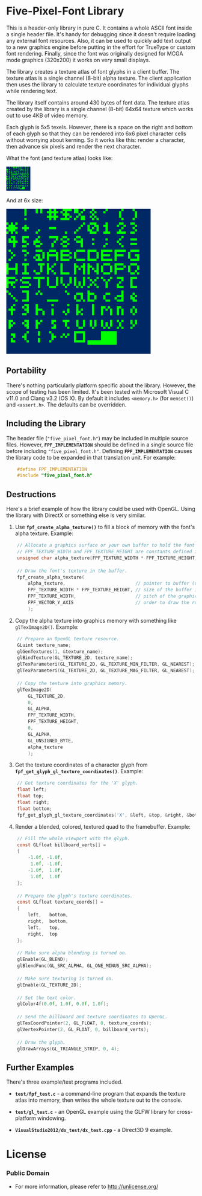 Five-Pixel-Font Library
=======================

This is a header-only library in pure C. It contains a whole ASCII font inside a single header file. It's handy for debugging since it doesn't require loading any external font resources. Also, it can be used to quickly add text output to a new graphics engine before putting in the effort for TrueType or custom font rendering. Finally, since the font was originally designed for MCGA mode graphics (320x200) it works on very small displays.

The library creates a texture atlas of font glyphs in a client buffer. The texture atlas is a single channel (8-bit) alpha texture. The client application then uses the library to calculate texture coordinates for individual glyphs while rendering text.

The library itself contains around 430 bytes of font data. The texture atlas created by the library is a single channel (8-bit) 64x64 texture which works out to use 4KB of video memory.

Each glyph is 5x5 texels. However, there is a space on the right and bottom of each glyph so that they can be rendered into 6x6 pixel character cells without worrying about kerning. So it works like this: render a character, then advance six pixels and render the next character.

What the font (and texture atlas) looks like:

![The Font's Texture Atlas](images/fpf_texture_atlas_full_size.png)

And at 6x size:

![The Font's Texture Atlas 6x Size](images/fpf_texture_atlas_6x_size.png)

Portability
-----------

There's nothing particularly platform specific about the library. However, the scope of testing has been limited. It's been tested with Microsoft Visual C v11.0 and Clang v3.2 (OS X). By default it includes `<memory.h>` (for `memset()`) and `<assert.h>`. The defaults can be overridden.

Including the Library
---------------------

The header file (`"five_pixel_font.h"`) may be included in multiple source files. However, __`FPF_IMPLEMENTATION`__ should be defined in a single source file before including `"five_pixel_font.h"`. Defining **`FPF_IMPLEMENTATION`** causes the library code to be expanded in that translation unit. For example:

```C
    #define FPF_IMPLEMENTATION
    #include "five_pixel_font.h"
```

Destructions
------------

Here's a brief example of how the library could be used with OpenGL. Using the library with DirectX or something else is very similar.

1. Use **`fpf_create_alpha_texture()`** to fill a block of memory with the font's alpha texture. Example:
```C
    // Allocate a graphics surface or your own buffer to hold the font's texture.
    // FPF_TEXTURE_WIDTH and FPF_TEXTURE_HEIGHT are constants defined in the library header.
    unsigned char alpha_texture[FPF_TEXTURE_WIDTH * FPF_TEXTURE_HEIGHT];

    // Draw the font's texture in the buffer.
    fpf_create_alpha_texture(
        alpha_texture,                          // pointer to buffer (or graphics surface memory)
        FPF_TEXTURE_WIDTH * FPF_TEXTURE_HEIGHT, // size of the buffer in bytes
        FPF_TEXTURE_WIDTH,                      // pitch of the graphics buffer (number of bytes per row)
        FPF_VECTOR_Y_AXIS                       // order to draw the rows (raster or vector order)
        );
```
2. Copy the alpha texture into graphics memory with something like `glTexImage2D()`. Example:
```C
    // Prepare an OpenGL texture resource.
    GLuint texture_name;
    glGenTextures(1, &texture_name);
    glBindTexture(GL_TEXTURE_2D, texture_name);
    glTexParameteri(GL_TEXTURE_2D, GL_TEXTURE_MIN_FILTER, GL_NEAREST);
    glTexParameteri(GL_TEXTURE_2D, GL_TEXTURE_MAG_FILTER, GL_NEAREST);

    // Copy the texture into graphics memory.
    glTexImage2D(
        GL_TEXTURE_2D,
        0,
        GL_ALPHA,
        FPF_TEXTURE_WIDTH,
        FPF_TEXTURE_HEIGHT,
        0,
        GL_ALPHA,
        GL_UNSIGNED_BYTE,
        alpha_texture
        );
```
3. Get the texture coordinates of a character glyph from **`fpf_get_glyph_gl_texture_coordinates()`**. Example:
```C
    // Get texture coordinates for the 'X' glyph.
    float left;
    float top;
    float right;
    float bottom;
    fpf_get_glyph_gl_texture_coordinates('X', &left, &top, &right, &bottom);
```
4. Render a blended, colored, textured quad to the framebuffer. Example:
```C
    // Fill the whole viewport with the glyph.
    const GLfloat billboard_verts[] =
    {
        -1.0f, -1.0f,
         1.0f, -1.0f,
        -1.0f,  1.0f,
         1.0f,  1.0f
    };

    // Prepare the glyph's texture coordinates.
    const GLfloat texture_coords[] =
    {
        left,   bottom,
        right,  bottom,
        left,   top,
        right,  top
    };

    // Make sure alpha blending is turned on.
    glEnable(GL_BLEND);
    glBlendFunc(GL_SRC_ALPHA, GL_ONE_MINUS_SRC_ALPHA);

    // Make sure texturing is turned on.
    glEnable(GL_TEXTURE_2D);

    // Set the text color.
    glColor4f(0.0f, 1.0f, 0.0f, 1.0f);

    // Send the billboard and texture coordinates to OpenGL.
    glTexCoordPointer(2, GL_FLOAT, 0, texture_coords);
    glVertexPointer(2, GL_FLOAT, 0, billboard_verts);

    // Draw the glyph.
    glDrawArrays(GL_TRIANGLE_STRIP, 0, 4);
```

Further Examples
----------------

There's three example/test programs included.

- **`test/fpf_test.c`** - a command-line program that expands the texture atlas into memory, then writes the whole texture out to the console.

- **`test/gl_test.c`** - an OpenGL example using the GLFW library for cross-platform windowing.

- **`VisualStudio2012/dx_test/dx_test.cpp`** - a Direct3D 9 example.

License
=======

### Public Domain
- For more information, please refer to <http://unlicense.org/>
